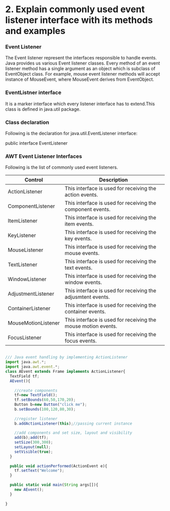 # 2. Explain commonly used event listener interface with its methods and examples

### Event Listener
The Event listener represent the interfaces responsible to handle events. Java provides us various Event listener classes. Every method of an event listener method has a single argument as an object which is subclass of EventObject class. For example, mouse event listener methods will accept instance of MouseEvent, where MouseEvent derives from EventObject.

### EventListner interface
It is a marker interface which every listener interface has to extend.This class is defined in java.util package.

### Class declaration
Following is the declaration for java.util.EventListener interface:

  public interface EventListener

### AWT Event Listener Interfaces
Following is the list of commonly used event listeners.

Control | Description
---------- | ----------
ActionListener | This interface is used for receiving the action events.	
ComponentListener | This interface is used for receiving the component events.	
ItemListener | This interface is used for receiving the item events.
KeyListener | This interface is used for receiving the key events.
MouseListener | This interface is used for receiving the mouse events.	
TextListener | This interface is used for receiving the text events.	
WindowListener | This interface is used for receiving the window events.
AdjustmentListener | This interface is used for receiving the adjusmtent events.	
ContainerListener | This interface is used for receiving the container events.
MouseMotionListener | This interface is used for receiving the mouse motion events.
FocusListener | This interface is used for receiving the focus events.
```javascript

/// Java event handling by implementing ActionListener
import java.awt.*;  
import java.awt.event.*;  
class AEvent extends Frame implements ActionListener{  
  TextField tf;  
  AEvent(){  
  
    //create components  
    tf=new TextField();  
    tf.setBounds(60,50,170,20);  
    Button b=new Button("click me");  
    b.setBounds(100,120,80,30);  
  
    //register listener  
    b.addActionListener(this);//passing current instance  
  
    //add components and set size, layout and visibility  
    add(b);add(tf);  
    setSize(300,300);  
    setLayout(null);  
    setVisible(true);  
  } 
  
  public void actionPerformed(ActionEvent e){  
    tf.setText("Welcome");  
  } 
  
  public static void main(String args[]){  
    new AEvent();  
  }
  
}  
